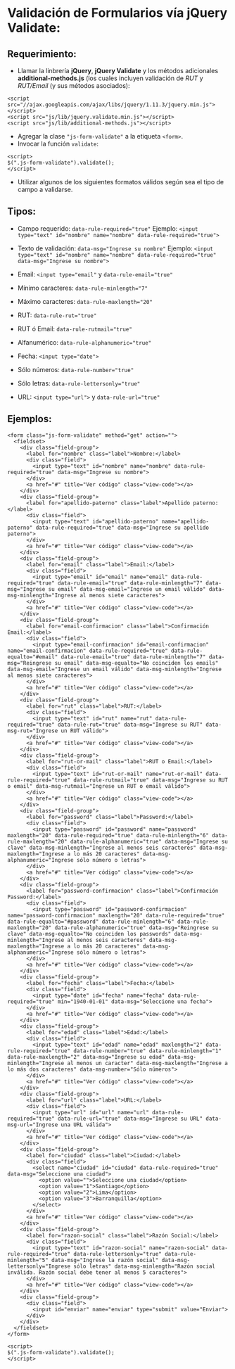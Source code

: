 # Validación de Formularios vía jQuery Validate:

## Requerimiento:

- Llamar la linbrería **jQuery**, **jQuery Validate** y los métodos adicionales **additional-methods.js** (los cuales incluyen validación de *RUT* y *RUT/Email* (y sus métodos asociados):

```
<script src="//ajax.googleapis.com/ajax/libs/jquery/1.11.3/jquery.min.js"></script>
<script src="js/lib/jquery.validate.min.js"></script>
<script src="js/lib/additional-methods.js"></script>
```

-  Agregar la clase `"js-form-validate"` a la etiqueta `<form>`.
-  Invocar la función `validate`:

```
<script>
$(".js-form-validate").validate();
</script>
```

- Utilizar algunos de los siguientes formatos válidos según sea el tipo de campo a validarse.

## Tipos:

- Campo requerido: `data-rule-required="true"`
Ejemplo: `<input type="text" id="nombre" name="nombre" data-rule-required="true">`

- Texto de validación: `data-msg="Ingrese su nombre"`
Ejemplo: `<input type="text" id="nombre" name="nombre" data-rule-required="true" data-msg="Ingrese su nombre">`

- Email: `<input type="email"` y `data-rule-email="true"`
- Mínimo caracteres: `data-rule-minlength="7"`
- Máximo caracteres: `data-rule-maxlength="20"`
- RUT: `data-rule-rut="true"`
- RUT ó Email: `data-rule-rutmail="true"`
- Alfanumérico: `data-rule-alphanumeric="true"`
- Fecha: `<input type="date">`
- Sólo números: `data-rule-number="true"`
- Sólo letras: `data-rule-lettersonly="true"`
- URL: `<input type="url">` y `data-rule-url="true"`


## Ejemplos:

```
<form class="js-form-validate" method="get" action="">
  <fieldset>
    <div class="field-group">
      <label for="nombre" class="label">Nombre:</label>
      <div class="field">
        <input type="text" id="nombre" name="nombre" data-rule-required="true" data-msg="Ingrese su nombre">
      </div>
      <a href="#" title="Ver código" class="view-code"></a>
    </div>
    <div class="field-group">
      <label for="apellido-paterno" class="label">Apellido paterno:</label>
      <div class="field">
        <input type="text" id="apellido-paterno" name="apellido-paterno" data-rule-required="true" data-msg="Ingrese su apellido paterno">
      </div>
      <a href="#" title="Ver código" class="view-code"></a>
    </div>
    <div class="field-group">
      <label for="email" class="label">Email:</label>
      <div class="field">
        <input type="email" id="email" name="email" data-rule-required="true" data-rule-email="true" data-rule-minlength="7" data-msg="Ingrese su email" data-msg-email="Ingrese un email válido" data-msg-minlength="Ingrese al menos siete caracteres">
      </div>
      <a href="#" title="Ver código" class="view-code"></a>
    </div>
    <div class="field-group">
      <label for="email-confirmacion" class="label">Confirmación Email:</label>
      <div class="field">
        <input type="email-confirmacion" id="email-confirmacion" name="email-confirmacion" data-rule-required="true" data-rule-equalto="#email" data-rule-email="true" data-rule-minlength="7" data-msg="Reingrese su email" data-msg-equalto="No coinciden los emails" data-msg-email="Ingrese un email válido" data-msg-minlength="Ingrese al menos siete caracteres">
      </div>
      <a href="#" title="Ver código" class="view-code"></a>
    </div>
    <div class="field-group">
      <label for="rut" class="label">RUT:</label>
      <div class="field">
        <input type="text" id="rut" name="rut" data-rule-required="true" data-rule-rut="true" data-msg="Ingrese su RUT" data-msg-rut="Ingrese un RUT válido">
      </div>
      <a href="#" title="Ver código" class="view-code"></a>
    </div>
    <div class="field-group">
      <label for="rut-or-mail" class="label">RUT o Email:</label>
      <div class="field">
        <input type="text" id="rut-or-mail" name="rut-or-mail" data-rule-required="true" data-rule-rutmail="true" data-msg="Ingrese su RUT o email" data-msg-rutmail="Ingrese un RUT o email válido">
      </div>
      <a href="#" title="Ver código" class="view-code"></a>
    </div>
    <div class="field-group">
      <label for="password" class="label">Password:</label>
      <div class="field">
        <input type="password" id="password" name="password" maxlength="20" data-rule-required="true" data-rule-minlength="6" data-rule-maxlength="20" data-rule-alphanumeric="true" data-msg="Ingrese su clave" data-msg-minlength="Ingrese al menos seis caracteres" data-msg-maxlength="Ingrese a lo más 20 caracteres" data-msg-alphanumeric="Ingrese sólo número o letras">
      </div>
      <a href="#" title="Ver código" class="view-code"></a>
    </div>
    <div class="field-group">
      <label for="password-confirmacion" class="label">Confirmación Password:</label>
      <div class="field">
        <input type="password" id="password-confirmacion" name="password-confirmacion" maxlength="20" data-rule-required="true" data-rule-equalto="#password" data-rule-minlength="6" data-rule-maxlength="20" data-rule-alphanumeric="true" data-msg="Reingrese su clave" data-msg-equalto="No coinciden los passwords" data-msg-minlength="Ingrese al menos seis caracteres" data-msg-maxlength="Ingrese a lo más 20 caracteres" data-msg-alphanumeric="Ingrese sólo número o letras">
      </div>
      <a href="#" title="Ver código" class="view-code"></a>
    </div>
    <div class="field-group">
      <label for="fecha" class="label">Fecha:</label>
      <div class="field">
        <input type="date" id="fecha" name="fecha" data-rule-required="true" min="1940-01-01" data-msg="Seleccione una fecha">
      </div>
      <a href="#" title="Ver código" class="view-code"></a>
    </div>
    <div class="field-group">
      <label for="edad" class="label">Edad:</label>
      <div class="field">
        <input type="text" id="edad" name="edad" maxlength="2" data-rule-required="true" data-rule-number="true" data-rule-minlength="1" data-rule-maxlength="2" data-msg="Ingrese su edad" data-msg-minlength="Ingrese al menos un caracter" data-msg-maxlength="Ingrese a lo más dos caracteres" data-msg-number="Sólo números">
      </div>
      <a href="#" title="Ver código" class="view-code"></a>
    </div>
    <div class="field-group">
      <label for="url" class="label">URL:</label>
      <div class="field">
        <input type="url" id="url" name="url" data-rule-required="true" data-rule-url="true" data-msg="Ingrese su URL" data-msg-url="Ingrese una URL válida">
      </div>
      <a href="#" title="Ver código" class="view-code"></a>
    </div>
    <div class="field-group">
      <label for="ciudad" class="label">Ciudad:</label>
      <div class="field">
        <select name="ciudad" id="ciudad" data-rule-required="true" data-msg="Seleccione una ciudad">
          <option value="">Seleccione una ciudad</option>
          <option value="1">Santiago</option>
          <option value="2">Lima</option>
          <option value="3">Barranquilla</option>
        </select>
      </div>
      <a href="#" title="Ver código" class="view-code"></a>
    </div>
    <div class="field-group">
      <label for="razon-social" class="label">Razón Social:</label>
      <div class="field">
        <input type="text" id="razon-social" name="razon-social" data-rule-required="true" data-rule-lettersonly="true" data-rule-minlength="5" data-msg="Ingrese la razón social" data-msg-lettersonly="Ingrese sólo letras" data-msg-minlength="Razón social inválida. Razón social debe tener al menos 5 caracteres">
      </div>
      <a href="#" title="Ver código" class="view-code"></a>
    </div>
    <div class="field-group">
      <div class="field">
        <input id="enviar" name="enviar" type="submit" value="Enviar">
      </div>
    </div>
  </fieldset>
</form>

<script>
$(".js-form-validate").validate();
</script>
